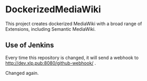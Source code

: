 # DockerizedMediaWiki
This project creates dockerized MediaWiki with a broad range of Extensions, including Semantic MediaWiki.

## Use of Jenkins
Every time this repository is changed, it will send a webhook to http://dev.xlp.pub:8080/github-webhook/ .

Changed again.

